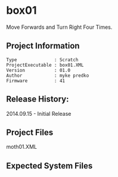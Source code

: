 box01
=================

Move Forwards and Turn Right Four Times.  

## Project Information
```
Type              : Scratch
ProjectExecutable : box01.XML
Version           : 01.0
Author            : myke predko
Firmware          : 41
```

## Release History:
2014.09.15 - Initial Release

## Project Files
moth01.XML  

## Expected System Files
